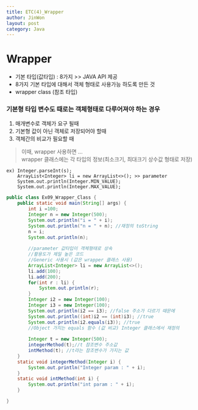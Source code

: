 ```yaml
---
title: ETC(4)_Wrapper
author: JinWon
layout: post
category: Java
---
```


# Wrapper

- 기본 타입(값타입) : 8가지  >> JAVA API 제공
- 8가지 기본 타입에 대해서 객체 형태로 사용가능 하도록 만든 것
- wrapper class (참조 타입)

### 기본형 타입 변수도 때로는 객체형태로 다루어져야 하는 경우
1. 매개변수로 객체가 요구 될때
2. 기본형 값이 아닌 객체로 저장되어야 할때
3. 객체간의 비교가 필요할 때

> 이때, wrapper 사용하면 ... <br>
wrapper 클래스에는 각 타입의 정보(최소크기, 최대크기 상수값 형태로 저장)

~~~
ex) Integer.parseInt(s);
	ArrayList<Integer> li = new ArrayList<>(); >> parameter
	System.out.println(Integer.MIN_VALUE);
	System.out.println(Integer.MAX_VALUE);
~~~

~~~java
public class Ex09_Wrapper_Class {
	public static void main(String[] args) {
		int i =100;
		Integer n = new Integer(500);
		System.out.println("i = " + i);
		System.out.println("n = " + n); //재정의 toString
		n = i;
		System.out.println(n);
		
		//parameter 값타입이 객체형태로 상속 
		//활용도가 제일 높은 코드
		//Generic 사용시 (값은 wrapper 클래스 사용)
		ArrayList<Integer> li = new ArrayList<>();
		li.add(100);
		li.add(200);
		for(int r : li) {
			System.out.println(r);
		}
		Integer i2 = new Integer(100);
		Integer i3 = new Integer(100);
		System.out.println(i2 == i3); //false 주소가 다르기 때문에
		System.out.println((int)i2 == (int)i3); //true
		System.out.println(i2.equals(i3)); //true
		//Object 가지는 equals 함수 (값 비교) Integer 클래스에서 재정의
		
		Integer t = new Integer(500);
		integerMethod(t);//t 참조변수 주소값
		intMethod(t); //t라는 참조변수가 가지는 값
	}
	static void integerMethod(Integer i) {
		System.out.println("Integer param : " + i);
	}
	static void intMethod(int i) {
		System.out.println("int param : " + i);
	}

}
~~~